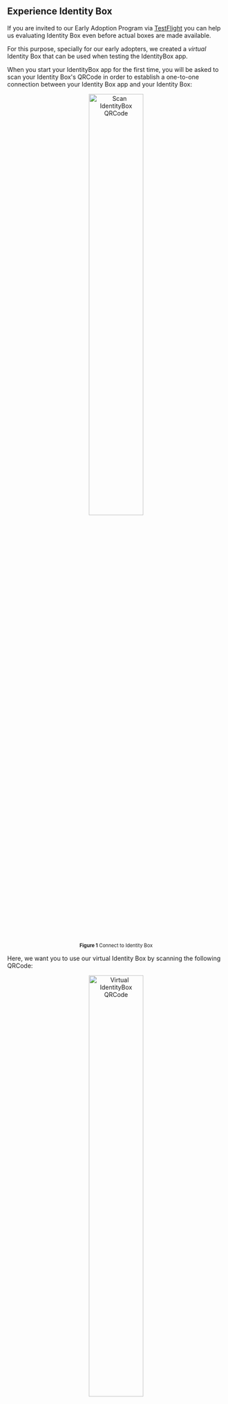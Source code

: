 ## Experience Identity Box

If you are invited to our Early Adoption Program via [TestFlight](https://developer.apple.com/testflight/) you can help us evaluating Identity Box even before actual boxes are made available.

For this purpose, specially for our early adopters, we created a *virtual* Identity Box that can be used when testing the IdentityBox app.

When you start your IdentityBox app for the first time, you will be asked to scan your Identity Box's QRCode in order to establish a one-to-one connection between your Identity Box app and your Identity Box:

<a name="figure-1"></a> 
<p align="center">
  <img alt="Scan IdentityBox QRCode" src="images/ConnectToIdBox.png" width="50%" height="50%" />
</p>
<p align="center" style="font-size: 0.8em"><b>Figure 1</b> Connect to Identity Box</p>

Here, we want you to use our virtual Identity Box by scanning the following QRCode:

<a name="figure-2"></a> 
<p align="center">
  <img alt="Virtual IdentityBox QRCode" src="images/QRCodeStockholm.png" width="50%" height="50%" />
</p>
<p align="center" style="font-size: 0.8em"><b>Figure 2</b> Virtual Identity Box QRCode</p>

After scanning this QRCode, you will be able to create your first identity. Future test versions will let you create multiple identities and conveniently switch between them, but for now, we only allow for one identity:

<a name="figure-3"></a> 
<p align="center">
  <img alt="Create First Identity" src="images/CreateFirstIdentity.png" width="50%" height="50%" />
</p>
<p align="center" style="font-size: 0.8em"><b>Figure 3</b> Create your first identity</p>

At this early stage, we require that your "easy to remember" name to be unique - we recommend you to use your full name or some identifier that you can consider unique. If you name is already use by another tester, creating your Identity will fail and the app at its current stage does not handle bad-weather scenario well. If you after providing the name and pressing *Create* the app does not move to the next screen, please kill the app, start it again, and try a different name. The following builds will provide better handling of conflicts and enable switching between boxes, so this problem is only temporary and not highly relevant at this initial testing phase.

After your name is successfully created (this happens normally very fast), you will see the following screen (here I used the name *Zygfryd Hulajnoga*):

<a name="figure-4"></a> 
<p align="center">
  <img alt="Current Identity View" src="images/ZygfrydHulajnoga.png" width="50%" height="50%" />
</p>
<p align="center" style="font-size: 0.8em"><b>Figure 4</b> Current Identity View</p>

You can now also open *Address Book* tab, to see your own, and your peer identities:

<a name="figure-5"></a> 
<p align="center">
  <img alt="Address Book" src="images/AddressBook.png" width="50%" height="50%" />
</p>
<p align="center" style="font-size: 0.8em"><b>Figure 5</b> Address Book</p>

By selecting an identity in the address book, you can see its details, and more importantly, you can share
identity with your peers by letting them scan the QRCode visible in the Identity Details view.

You add peer identities to your address book by scanning QRCode of your peers from the Current Identity view and the by adding a descriptive name to your new *contact* - this new name never leaves your mobile.

<a name="figure-6"></a> 
<p align="center">
  <img alt="Adding Peer Identity" src="images/NewPeerIdentity.png" width="100%" height="50%" />
</p>
<p align="center" style="font-size: 0.8em"><b>Figure 6</b> Adding Peer Identity</p>

Currently, you can only add and remove your peer identities. In the future a similar functionality will be provided
for your own identities.

<a name="figure-7"></a> 
<p align="center">
  <img alt="Identity Details" src="images/IdentityDetails.png" width="80%" height="50%" />
</p>
<p align="center" style="font-size: 0.8em"><b>Figure 7</b> Identity Details</p>

If you want to experience using Identity Box app, we provide a simple secret sharing portal called *Hush Hush*, where you can securely exchange secrets with your peers. Please visit [Hush Hush](https://idbox.now.sh/hush-hush) and follow
the instructions.

We appreciate your all your feedback and we thank you for helping us build the self-sovereign identity system of the future!

<br/><br/>
Your *Identity Box team*


